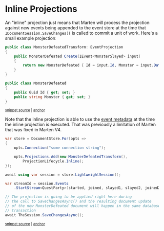 # Inline Projections

An "inline" projection just means that Marten will process the projection against new events being appended
to the event store at the time that `IDocumentSession.SaveChanges()` is called to commit a unit of work. Here's a small example projection:

<!-- snippet: sample_MonsterDefeatedTransform -->
<a id='snippet-sample_monsterdefeatedtransform'></a>
```cs
public class MonsterDefeatedTransform: EventProjection
{
    public MonsterDefeated Create(IEvent<MonsterSlayed> input)
    {
        return new MonsterDefeated { Id = input.Id, Monster = input.Data.Name };
    }
}

public class MonsterDefeated
{
    public Guid Id { get; set; }
    public string Monster { get; set; }
}
```
<sup><a href='https://github.com/JasperFx/marten/blob/master/src/EventSourcingTests/Projections/inline_transformation_of_events.cs#L157-L173' title='Snippet source file'>snippet source</a> | <a href='#snippet-sample_monsterdefeatedtransform' title='Start of snippet'>anchor</a></sup>
<!-- endSnippet -->

Note that the inline projection is able to use the [event metadata](/events/metadata) at the time the inline projection is executed. That was previously a limitation of Marten that was fixed in Marten V4.

<!-- snippet: sample_usage_of_inline_projection -->
<a id='snippet-sample_usage_of_inline_projection'></a>
```cs
var store = DocumentStore.For(opts =>
{
    opts.Connection("some connection string");

    opts.Projections.Add(new MonsterDefeatedTransform(),
        ProjectionLifecycle.Inline);
});

await using var session = store.LightweightSession();

var streamId = session.Events
    .StartStream<QuestParty>(started, joined, slayed1, slayed2, joined2).Id;

// The projection is going to be applied right here during
// the call to SaveChangesAsync() and the resulting document update
// of the new MonsterDefeated document will happen in the same database
// transaction
await TheSession.SaveChangesAsync();
```
<sup><a href='https://github.com/JasperFx/marten/blob/master/src/EventSourcingTests/Projections/inline_transformation_of_events.cs#L33-L54' title='Snippet source file'>snippet source</a> | <a href='#snippet-sample_usage_of_inline_projection' title='Start of snippet'>anchor</a></sup>
<!-- endSnippet -->
